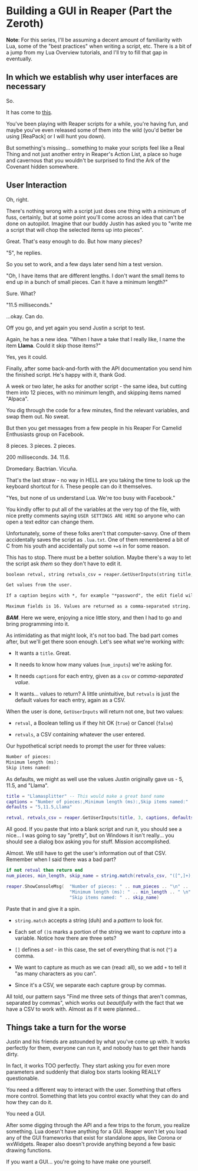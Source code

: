 # Building a GUI in Reaper (Part the Zeroth) 

**Note**: For this series, I'll be assuming a decent amount of familiarity with Lua, some of the "best practices" when writing a script, etc. There is a bit of a jump from my Lua Overview tutorials, and I'll try to fill that gap in eventually.

## In which we establish why user interfaces are necessary

So. 

It has come to [this][xkcd].

You've been playing with Reaper scripts for a while, you're having fun, and maybe you've even released some of them into the wild (you'd better be using [ReaPack] or I will hunt you down).

But something's missing... something to make your scripts feel like a Real Thing and not just another entry in Reaper's Action List, a place so huge and cavernous that you wouldn't be surprised to find the Ark of the Covenant hidden somewhere.

## User Interaction

Oh, right.

There's nothing wrong with a script just does one thing with a minimum of fuss, certainly, but at some point you'll come across an idea that can't be done on autopilot. Imagine that our buddy Justin has asked you to "write me a script that will chop the selected items up into pieces".

Great. That's easy enough to do. But how many pieces?

"5", he replies.

So you set to work, and a few days later send him a test version.

"Oh, I have items that are different lengths. I don't want the small items to end up in a bunch of small pieces. Can it have a minimum length?"

Sure. What?

"11.5 milliseconds."

...okay. Can do.

Off you go, and yet again you send Justin a script to test.

Again, he has a new idea. "When I have a take that I really like, I name the item **Llama**. Could it skip those items?"

Yes, yes it could.

Finally, after some back-and-forth with the API documentation you send him the finished script. He's happy with it, thank God.

A week or two later, he asks for another script - the same idea, but cutting them into 12 pieces, with no minimum length, and skipping items named "Alpaca".

You dig through the code for a few minutes, find the relevant variables, and swap them out. No sweat.

But then you get messages from a few people in his Reaper For Camelid Enthusiasts group on Facebook.

8 pieces. 3 pieces. 2 pieces.

200 milliseconds. 34. 11.6.

Dromedary. Bactrian. Vicuña.

That's the last straw - no way in HELL are you taking the time to look up the keyboard shortcut for `ñ`. These people can do it themselves.

"Yes, but none of us understand Lua. We're too busy with Facebook."

You kindly offer to put all of the variables at the very top of the file, with nice pretty comments saying `USER SETTINGS ARE HERE` so anyone who can open a text editor can change them.

Unfortunately, some of these folks aren't that computer-savvy. One of them accidentally saves the script as `.lua.txt`. One of them remembered a bit of C from his youth and accidentally put some `+=`s in for some reason.

This has to stop. There must be a better solution. Maybe there's a way to let the script ask _them_ so they don't have to edit it.

```txt
boolean retval, string retvals_csv = reaper.GetUserInputs(string title, integer num_inputs, string captions_csv, string retvals_csv)

Get values from the user.

If a caption begins with *, for example "*password", the edit field will not display the input text.

Maximum fields is 16. Values are returned as a comma-separated string. Returns false if the user canceled the dialog. To increase text field width, add an extra caption field, and specify extrawidth=xyz
```

_**BAM**_. Here we were, enjoying a nice little story, and then I had to go and bring programming into it.

As intimidating as that might look, it's not too bad. The bad part comes after, but we'll get there soon enough. Let's see what we're working with:

- It wants a `title`. Great.

- It needs to know how many values (`num_inputs`) we're asking for.

- It needs `caption`s for each entry, given as a `csv` or _comma-separated value_.

- It wants... values to return? A little unintuitive, but `retvals` is just the default values for each entry, again as a CSV.

When the user is done, `GetUserInputs` will return not one, but two values:

- `retval`, a Boolean telling us if they hit OK (`true`) or Cancel (`false`)

- `retvals`, a CSV containing whatever the user entered.

Our hypothetical script needs to prompt the user for three values:

```txt
Number of pieces:
Minimum length (ms):
Skip items named:
```

As defaults, we might as well use the values Justin originally gave us - 5, 11.5, and "Llama".

```lua
title = "Llamasplitter" -- This would make a great band name
captions = "Number of pieces:,Minimum length (ms):,Skip items named:"
defaults = "5,11.5,Llama"

retval, retvals_csv = reaper.GetUserInputs(title, 3, captions, defaults)
```

All good. If you paste that into a blank script and run it, you should see a nice... I was going to say "pretty", but on Windows it isn't really... you should see a dialog box asking you for stuff. Mission accomplished.

Almost. We still have to get the user's information out of that CSV. Remember when I said there was a bad part?

```lua
if not retval then return end
num_pieces, min_length, skip_name = string.match(retvals_csv, "([^,]+),([^,]+),([^,]+)")

reaper.ShowConsoleMsg(  "Number of pieces: " .. num_pieces .. "\n" ..
                        "Minimum length (ms): " .. min_length .. " \n" ..
                        "Skip items named: " .. skip_name)
```

Paste that in and give it a spin.

- `string.match` accepts a string (duh) and a _pattern_ to look for.

- Each set of `()`s marks a portion of the string we want to _capture_ into a variable. Notice how there are three sets?
  
- `[]` defines a _set_ - in this case, the set of everything that is not (`^`) a comma.


- We want to capture as much as we can (read: all), so we add `+` to tell it "as many characters as you can".

- Since it's a CSV, we separate each capture group by commas.

All told, our pattern says "Find me three sets of things that aren't commas, separated by commas", which works out _beautifully_ with the fact that we have a CSV to work with. Almost as if it were planned...

## Things take a turn for the worse

Justin and his friends are astounded by what you've come up with. It works perfectly for them, everyone can run it, and nobody has to get their hands dirty.

In fact, it works TOO perfectly. They start asking you for even more parameters and suddenly that dialog box starts looking REALLY questionable.

You need a different way to interact with the user. Something that offers more control. Something that lets you control exactly what they can do and how they can do it.

You need a GUI.

After some digging through the API and a few trips to the forum, you realize something. Lua doesn't have anything for a GUI. Reaper won't let you load any of the GUI frameworks that exist for standalone apps, like Corona or wxWidgets. Reaper also doesn't provide anything beyond a few basic drawing functions.

If you want a GUI... you're going to have make one yourself.

[xkcd]: https://xkcd.com/1022/